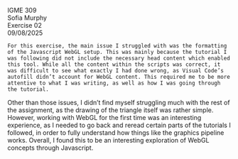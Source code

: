 IGME 309  
Sofia Murphy  
Exercise 02  
09/08/2025

	For this exercise, the main issue I struggled with was the formatting of the Javascript WebGL setup. This was mainly because the tutorial I was following did not include the necessary head content which enabled this tool. While all the content within the scripts was correct, it was difficult to see what exactly I had done wrong, as Visual Code’s autofill didn’t account for WebGL content. This required me to be more attentive to what I was writing, as well as how I was going through the tutorial.   
Other than those issues, I didn’t find myself struggling much with the rest of the assignment, as the drawing of the triangle itself was rather simple. However, working with WebGL for the first time was an interesting experience, as I needed to go back and reread certain parts of the tutorials I followed, in order to fully understand how things like the graphics pipeline works. Overall, I found this to be an interesting exploration of WebGL concepts through Javascript.  